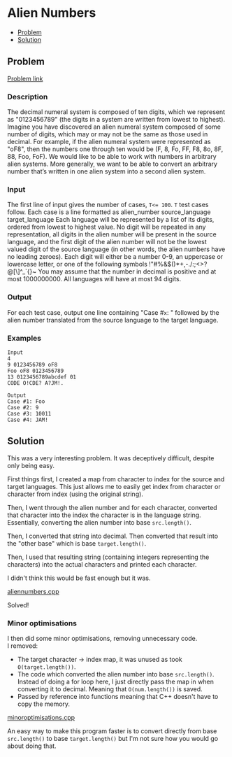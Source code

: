 # Alien Numbers
- [Problem](#problem)
- [Solution](#aliennumbers.cpp)

## Problem
[Problem link](https://open.kattis.com/problems/aliennumbers)

### Description

The decimal numeral system is composed of ten digits, which we represent as "0123456789" (the digits in a system are written from lowest to highest). Imagine you have discovered an alien numeral system composed of some number of digits, which may or may not be the same as those used in decimal. For example, if the alien numeral system were represented as "oF8", then the numbers one through ten would be (F, 8, Fo, FF, F8, 8o, 8F, 88, Foo, FoF). We would like to be able to work with numbers in arbitrary alien systems. More generally, we want to be able to convert an arbitrary number that’s written in one alien system into a second alien system.

### Input
The first line of input gives the number of cases, `T<= 100`. `T` test cases follow. Each case is a line formatted as alien_number source_language target_language Each language will be represented by a list of its digits, ordered from lowest to highest value. No digit will be repeated in any representation, all digits in the alien number will be present in the source language, and the first digit of the alien number will not be the lowest valued digit of the source language (in other words, the alien numbers have no leading zeroes). Each digit will either be a number 0-9, an uppercase or lowercase letter, or one of the following symbols !"#%&$()*+,-./:;<>?@[\\]^_`{}~
You may assume that the number in decimal is positive and at most 1000000000. All languages will have at most 94 digits.

### Output
For each test case, output one line containing "Case #`x`: " followed by the alien number translated from the source language to the target language. 

### Examples
```
Input
4
9 0123456789 oF8
Foo oF8 0123456789
13 0123456789abcdef 01
CODE O!CDE? A?JM!.

Output
Case #1: Foo
Case #2: 9
Case #3: 10011
Case #4: JAM!
```


## Solution
This was a very interesting problem. It was deceptively difficult, despite only being easy.  

First things first, I created a map from character to index for the source and target languages. This just allows me to easily get index from character or character from index (using the original string).  

Then, I went through the alien number and for each character, converted that character into the index the character is in the language string. Essentially, converting the alien number into base `src.length()`.

Then, I converted that string into decimal. Then converted that result into the "other base" which is base `target.length()`.

Then, I used that resulting string (containing integers representing the characters) into the actual characters and printed each character.

I didn't think this would be fast enough but it was.

[aliennumbers.cpp](./aliennumbers.cpp)

Solved!

### Minor optimisations
I then did some minor optimisations, removing unnecessary code.  
I removed:
- The target character -> index map, it was unused as took `O(target.length())`.
- The code which converted the alien number into base `src.length()`. Instead of doing a for loop here, I just directly pass the map in when converting it to decimal. Meaning that `O(num.length())` is saved.
- Passed by reference into functions meaning that C++ doesn't have to copy the memory.

[minoroptimisations.cpp](./minoroptimisations.cpp)

An easy way to make this program faster is to convert directly from base `src.length()` to base `target.length()` but I'm not sure how you would go about doing that.